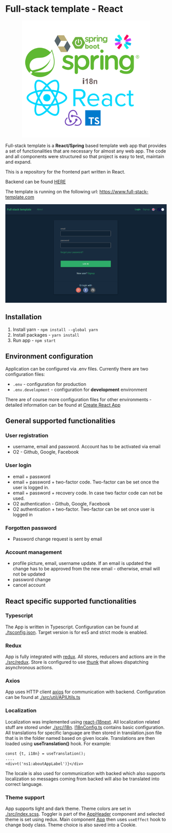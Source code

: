 # Full-stack template - React

<p align="center">
 <img src="./docs/logo.png" width="400">
</p>



Full-stack template is a **React/Spring** based template web app that provides a set of functionalities that are necessary for almost any web app. The code and all components were structured so that project is easy to test, maintain and expand.

This is a repository for the frontend part written in React.

Backend can be found [HERE](https://github.com/Hasatori/fullstack-boilerplate-spring-backend)

The template is running on the following url:  <a href="https://www.full-stack-template.com/" target="_blank">https://www.full-stack-template.com</a>

![frontend-login-page](./docs/frontend-login-page.png)

## Installation

1) Install yarn - `npm install --global yarn`
2) Install packages - `yarn install`
3) Run app - `npm start`

## Environment configuration

Application can be configured via .env files. Currently there are two configuration files:

* `.env` - configuration for production
* `.env.development` - configuration for **development** environment

There are of course more configuration files for other environments - detailed information can be found at [Create React App](https://create-react-app.dev/docs/adding-custom-environment-variables/#what-other-env-files-can-be-used)

## General supported functionalities
### User registration
  * username, email and password. Account has to be activated via email
  * O2 - Github, Google, Facebook
### User login
  * email + password
  * email + password + two-factor code. Two-factor can be set once the user is logged in.
  * email + password + recovery code. In case two factor code can not be used.
  * O2 authentication - Github, Google, Facebook
  * O2 authentication + two-factor. Two-factor can be set once user is logged in
### Forgotten password 
   * Password change request is sent by email
### Account management
  * profile picture, email, username update. If an email is updated the change has to be approved from the new email -
    otherwise, email will not be updated
  * password change
  * cancel account

## React specific supported functionalities

### Typescript

The App is written in Typescript. Configuration can be found at [./tsconfig.json](./tsconfig.json). Target version is for es5 and strict mode is enabled.

### Redux

App is fully integrated with [redux](https://redux.js.org). All stores, reducers and actions are in the [./src/redux](./src/redux). Store is configured to use [thunk](https://github.com/reduxjs/redux-thunk) that allows dispatching asynchronous actions. 

### Axios

App uses HTTP client [axios](https://www.npmjs.com/package/axios) for communication with backend. Configuration can be found at [./src/util/APIUtils.ts](./src/util/APIUtils.ts)

### Localization
  Localization was implemented using  [react-i18next](https://react.i18next.com/). 
  All localization related stuff are stored under [./src/i18n](./src/i18n). [I18nConfig.ts](./src/i18n/I18nConfig.ts) contains basic configuration. All translations for specific language are then stored in translation.json file that is in the folder named based on given locale. 
  Translations are then loaded using **useTranslation()** hook. 
  For example:
  ```
 const {t, i18n} = useTranslation();
  ....
 <div>t('ns1:aboutAppLabel')}</div>
```
The locale is also used for communication with backed which also supports localization so messages coming from backed will also be translated into correct language.

### Theme support
  App supports light and dark theme. Theme colors are set in [./src/index.scss](./src/index.scss). Toggler is part of the [AppHeader](./src/components/navigation/AppHeader.tsx) component and selected theme is set using redux. Main component [App](./src/components/App.tsx) then uses `useEffect` hook to change body class. Theme choice is also saved into a Cookie.

